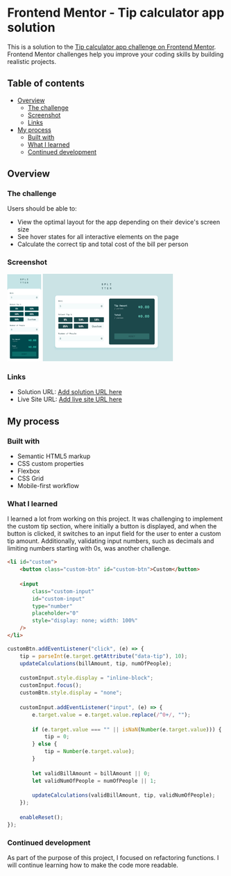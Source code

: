 # Frontend Mentor - Tip calculator app solution

This is a solution to the [Tip calculator app challenge on Frontend Mentor](https://www.frontendmentor.io/challenges/tip-calculator-app-ugJNGbJUX). Frontend Mentor challenges help you improve your coding skills by building realistic projects.

## Table of contents

-   [Overview](#overview)
    -   [The challenge](#the-challenge)
    -   [Screenshot](#screenshot)
    -   [Links](#links)
-   [My process](#my-process)
    -   [Built with](#built-with)
    -   [What I learned](#what-i-learned)
    -   [Continued development](#continued-development)

## Overview

### The challenge

Users should be able to:

-   View the optimal layout for the app depending on their device's screen size
-   See hover states for all interactive elements on the page
-   Calculate the correct tip and total cost of the bill per person

### Screenshot

<img src="./images/375px.png" alt="375px" width="auto" height="200">
<img src="./images/1440px.jpeg" alt="1440px" width="300" height="auto">

### Links

-   Solution URL: [Add solution URL here](https://your-solution-url.com)
-   Live Site URL: [Add live site URL here](https://your-live-site-url.com)

## My process

### Built with

-   Semantic HTML5 markup
-   CSS custom properties
-   Flexbox
-   CSS Grid
-   Mobile-first workflow

### What I learned

I learned a lot from working on this project.
It was challenging to implement the custom tip section, where initially a button is displayed, and when the button is clicked, it switches to an input field for the user to enter a custom tip amount.
Additionally, validating input numbers, such as decimals and limiting numbers starting with 0s, was another challenge.

```html
<li id="custom">
    <button class="custom-btn" id="custom-btn">Custom</button>

    <input
        class="custom-input"
        id="custom-input"
        type="number"
        placeholder="0"
        style="display: none; width: 100%"
    />
</li>
```

```js
customBtn.addEventListener("click", (e) => {
    tip = parseInt(e.target.getAttribute("data-tip"), 10);
    updateCalculations(billAmount, tip, numOfPeople);

    customInput.style.display = "inline-block";
    customInput.focus();
    customBtn.style.display = "none";

    customInput.addEventListener("input", (e) => {
        e.target.value = e.target.value.replace(/^0+/, "");

        if (e.target.value === "" || isNaN(Number(e.target.value))) {
            tip = 0;
        } else {
            tip = Number(e.target.value);
        }

        let validBillAmount = billAmount || 0;
        let validNumOfPeople = numOfPeople || 1;

        updateCalculations(validBillAmount, tip, validNumOfPeople);
    });

    enableReset();
});
```

### Continued development

As part of the purpose of this project, I focused on refactoring functions. I will continue learning how to make the code more readable.
